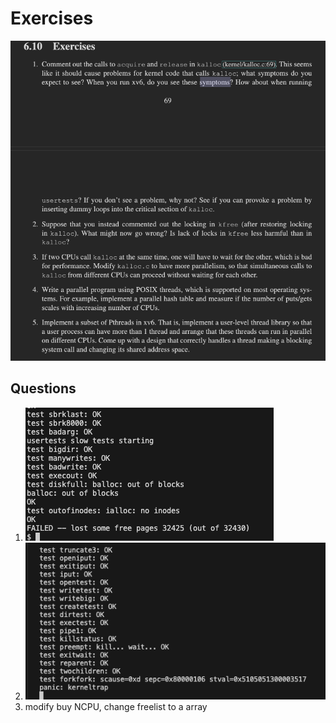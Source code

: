 # Exercises

![alt text](image-45.png)

## Questions
1. ![alt text](image-46.png)
2. ![alt text](image-47.png)
3. modify buy NCPU, change freelist to a array

